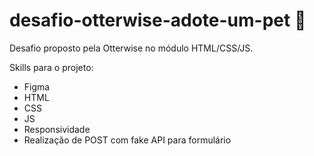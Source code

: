 # desafio-otterwise-adote-um-pet :dog:

Desafio proposto pela Otterwise no módulo HTML/CSS/JS.

Skills para o projeto:

- Figma
- HTML
- CSS
- JS
- Responsividade
- Realização de POST com fake API para formulário



